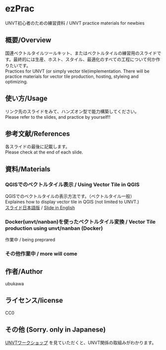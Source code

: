# ezPrac
UNVT初心者のための練習資料 / UNVT practice materials for newbies  

## 概要/Overview
国連ベクトルタイルツールキット、またはベクトルタイルの練習用のスライドです。最終的には生産、ホスト、スタイル、最適化のすべての工程について何か作りたいです。  
Practices for UNVT (or simply vector tile)implementation. There will be practice materials for vector tile production, hosting, styleing and optimizing.

## 使い方/Usage
リンク先のスライドをみて、ハンズオン型で能力構築してください。  
Please refer to the slides, and practice by yourself!!

## 参考文献/References
各スライドの最後に記載します。  
Please check at the end of each slide.

## 資料/Materials

### QGISでのベクトルタイル表示 / Using Vector Tile in QGIS
QGISでのベクトルタイルの表示方法です。（ベクトルタイル一般）  
Explaines how to display vector tile in QGIS (not limited to UNVT.)  
[スライド日本語版](https://speakerdeck.com/ubukawa/2021-05-20-vector-tile-in-qgis-in-japanese) / [Slide in English](https://speakerdeck.com/ubukawa/2021-05-20-vector-tile-in-qgis-in-english)

### Docker(unvt/nanban)を使ったベクトルタイル変換 / Vector Tile production using unvt/nanban (Docker)
作業中 / being preprared


### その他作業中 / more will come


## 作者/Author
ubukawa

## ライセンス/license
CC0

## その他 (Sorry. only in Japanese)
[UNVTワークショップ](https://github.com/unvt/512) を見ていただくと、UNVT関係の取組みがわかります。

